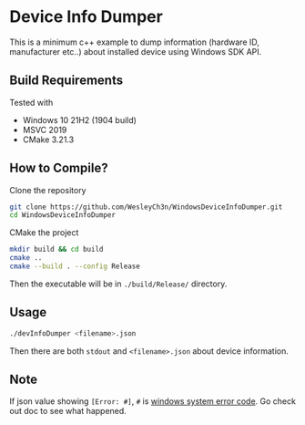 # Device Info Dumper

This is a minimum c++ example to dump information (hardware ID, manufacturer etc..)
about installed device using Windows SDK API.

## Build Requirements

Tested with

- Windows 10 21H2 (1904 build)
- MSVC 2019
- CMake 3.21.3

## How to Compile?

Clone the repository

```bash
git clone https://github.com/WesleyCh3n/WindowsDeviceInfoDumper.git
cd WindowsDeviceInfoDumper
```

CMake the project

```bash
mkdir build && cd build
cmake ..
cmake --build . --config Release
```

Then the executable will be in `./build/Release/` directory.

## Usage

```bash
./devInfoDumper <filename>.json
```

Then there are both `stdout` and `<filename>.json` about device information.

## Note

If json value showing `[Error: #]`, `#` is [windows system error code](https://learn.microsoft.com/en-us/windows/win32/debug/system-error-codes--0-499-).
Go check out doc to see what happened.
